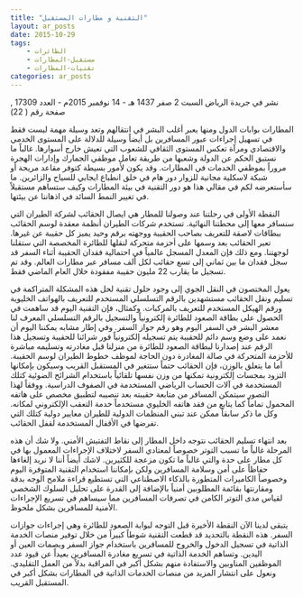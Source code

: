 ```yaml
---
title: "التقنية و مطارات المستقبل"
layout: ar_posts
date: 2015-10-29
tags:
    - الطائرات
    - مستقبل-المطارات
    - تقنيات-المطارات
categories: ar_posts
---
```


نشر في جريدة الرياض السبت 2 صفر 1437 هـ - 14 نوفمبر 2015م - العدد 17309 , صفحة رقم ( 22)

المطارات بوابات الدول ومنها يعبر أغلب البشر في انتقالهم وتعد وسيلة مهمة ليست فقط في تسهيل إجراءات عبور المسافرين بل أيضاً وسيلة للدلالة على المستوى الخدمي والاقتصادي ومرآة تعكس المستوى الثقافي للشعوب التي تعيش خارج أسوارها. غالباً ما نستبق الحكم عن الدولة وشعبها من طريقة تعامل موظفي الجمارك وإدارات الهجرة مروراً بموظفي الخدمات في المطارات. وقد يكون لأمور بسيطة كتوفر مقاعد مريحة أو شبكة لاسكلية مجانية للزوار دور هام في خلق انطباع ايجابي للسياح والزائرين. ما سأستعرضه لكم في مقالي هذا هو دور التقنية في بيئة المطارات وكيف ستساهم مستقبلاً في تغيير النمط السائد في اذهاننا عن بيئتها.

النقطة الأولى في رحلتنا عند وصولنا للمطار هي ايصال الحقائب لشركة الطيران التي سنسافر معها إلى محطتنا النهائية. تستخدم شركات الطيران أنظمة معقدة لوسم الحقائب ببطاقات لاصقة للتعريف بصاحب الحقيبة ووجهته برقم وحيد يميز كل حقيبة عن غيرها. تعبر الحقائب بعد وسمها على أحزمة متحركة لنقلها للطائرة المخصصة التي ستقلنا لوجهتنا. ومع ذلك فإن المعدل المسجل عالمياً في احتمالية فقدان الحقيبة أثناء السفر قد سجل فقدان ما بين ثماني إلى تسع حقائب لكل ألف مسافر عبر مطارات العالم. وقد تم تسجيل ما يقارب 22 مليون حقيبة مفقودة خلال العام الماضي فقط.

يعول المختصون في النقل الجوي إلى وجود حلول تقنية لحل هذه المشكلة المتراكمة في تسليم ونقل الحقائب مستشهدين بالرقم التسلسلي المستخدم للتعريف بالهواتف الخليوية ورقم الهيكل المستخدم للتعريف بالمركبات. وكمثال، فإن التقنية اليوم قد ساهمت في الحصول على بطاقة الصعود للطائرة إلكترونياً والتسجيل بالرقم التسلسلي المعرف لنا معشر البشر في السفر اليوم وهو رقم جواز السفر. وفي إطار مشابه يمكننا اليوم أن نعمد على وضع وسم دائم للحقيبة يتم تسجيله إلكترونياً فور شرائنا للحقيبة وتسجيل هذا الرقم عند إصدارنا لبطاقة الصعود للطائرة من منزلنا قبل مغادرته وتسليمه مباشرة للأحزمة المتحركة في صالة المغادرة دون الحاجة لموظف خطوط الطيران لوسم الحقيبة. أما ما يتعلق بالوزن، فإن الحقائب حتماً ستتغير في المستقبل القريب وسيكون بإمكانها التزود بمجسات إلكترونية تمكنها من وزن نفسها تلقائياً باستخدام الشرائح الضوئية كتلك المستخدمة في آلات الحساب الرياضي المستخدمة في الصفوف الدراسية. ووفقاً لهذا التصور سيتمكن المسافر من متابعة حقيبته بعد تنصيبه لتطبيق مخصص على هاتفه المحمول تماماً كما يتابع من فقد هاتفه الخليوي مستخدماً خدمة التعقب الإلكتروني لمكانه. وكل ما ذكر سابقاً ممكن عند تبني المنظمات الدولية للطيران معايير دولية كتلك التي تفرضها في الأقفال المستخدمة لقفل الحقائب.

بعد انتهاء تسليم الحقائب نتوجه داخل المطار إلى نقاط التفتيش الأمني. ولا شك أن هذه المرحلة غالباً ما تسبب التوتر خصوصاً لمعتادي السفر لاختلاف الإجراءات المعمول بها في كل مطار على حدة والتي غالباً ما تكون مزعجة للكثيرين. لاشك أيضاً أننا لا نريد إلغاءها حفاظاً على أمن وسلامة المسافرين ولكن بإمكاننا استخدام التقنية المتوفرة اليوم وخصوصاً الكاميرات المتطورة بالذكاء الاصطناعي التي تستطيع قراءة ملامح الوجه بدقة ومقارنتها بقائمة المطلوبين أمنياً بالإضافة إلى القدرة على تحليل السلوك الشخصي لقياس مدى التوتر الكامن في تصرفات المسافرين مما سيساهم في تسريع الإجراءات الأمنية للمسافرين بشكل ملحوظ.

يتبقى لدينا الآن النقطة الأخيرة قبل التوجه لبوابة الصعود للطائرة وهي إجراءات جوازات السفر. هذه النقطة بالتحديد قد قطعت التقنية شوطاً كبيراً من خلال توفير منصات الخدمة الذاتية في تسجيل الدخول والخروج للمسافرين باستخدام جواز السفر وبصمات العين أو اليدين. وتساهم الخدمة الذاتية في تسريع مغادرة المسافرين بعيداً عن قيود عدد الموظفين المناوبين والاستفادة منهم بشكل أكبر في المراقبة بدلاً من العمل التقليدي. ونعول على انتشار المزيد من منصات الخدمات الذاتية في المطارات بشكل أكبر في المستقبل القريب.
